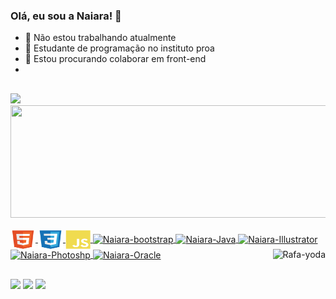 ### Olá, eu sou a Naiara! 👋
- 🔭 Não estou trabalhando atualmente
- 🌱 Estudante de programação no instituto proa
- 👯 Estou procurando colaborar em front-end 
- 
 ##

 <div>
  <a href="https://github.com/naiarascalmeida">
  <img height="180em" src="https://github-readme-stats.vercel.app/api?username=naiarascalmeida&show_icons=true&theme=radical&include_all_commits=true&count_private=true"/>
  <img height="180em" width="505" src="https://github-readme-stats.vercel.app/api/top-langs/?username=naiarascalmeida&layout=compact&langs_count=7&theme=radical"/>
</div>
  <div style="display: inline_block"><br>
     <img align="center" alt="Naiara-HTML" height="30" width="40" src="https://raw.githubusercontent.com/devicons/devicon/master/icons/html5/html5-original.svg">
     <img align="center" alt="Naiara-CSS" height="30" width="40" src="https://raw.githubusercontent.com/devicons/devicon/master/icons/css3/css3-original.svg">
     <img align="center" alt="Naiara-Js" height="30" width="40" src="https://raw.githubusercontent.com/devicons/devicon/master/icons/javascript/javascript-plain.svg">
     <img align="center" alt="Naiara-bootstrap" height="30" width="40" src="https://cdn.jsdelivr.net/gh/devicons/devicon/icons/bootstrap/bootstrap-plain.svg">
     <img align="center" alt="Naiara-Java" height="30" width="40" src="https://cdn.jsdelivr.net/gh/devicons/devicon/icons/java/java-original.svg">
     <img align="center" alt="Naiara-Illustrator" height="30" width="40" src="https://cdn.jsdelivr.net/gh/devicons/devicon/icons/illustrator/illustrator-plain.svg">
     <img align="center" alt="Naiara-Photoshp" height="30" width="40" src="https://cdn.jsdelivr.net/gh/devicons/devicon/icons/photoshop/photoshop-plain.svg">
     <img align="center" alt="Naiara-Oracle" height="70" width="80" src="https://cdn.jsdelivr.net/gh/devicons/devicon/icons/oracle/oracle-original.svg">
     <img align="right" alt="Rafa-yoda" src="https://cdn.discordapp.com/attachments/795358919417397249/825430589581688872/hi.gif">

        
   
  ##
  <a href="https://www.instagram.com/santiago_naiara/" target="_blank"><img src="https://img.shields.io/badge/-Instagram-%23E4405F?style=for-the-badge&logo=instagram&logoColor=white" target="_blank"></a>
  <a href = "mailto:naiarasantigo519@gmail,com"><img src="https://img.shields.io/badge/-Gmail-%23333?style=for-the-badge&logo=gmail&logoColor=white" target="_blank"></a>
  <a href="https://https://www.linkedin.com/in/naiara-santiago-25792a186" target="_blank"><img src="https://img.shields.io/badge/-LinkedIn-%230077B5?style=for-the-badge&logo=linkedin&logoColor=white" target="_blank"></a> 
<svg viewBox = "0 0 128 128">
